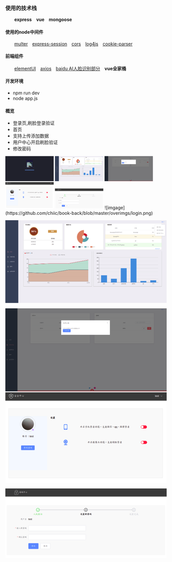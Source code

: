 ### 使用的技术栈
&ensp;&ensp;&ensp;&ensp;**express**&ensp;&ensp;**vue**&ensp;&ensp;**mongoose**
#### 使用的node中间件
&ensp;&ensp;&ensp;&ensp;[multer](https://github.com/expressjs/multer)&ensp;&ensp;[express-session](https://github.com/expressjs/session)&ensp;&ensp;[cors](https://github.com/expressjs/cors)&ensp;&ensp;[log4js](https://github.com/log4js-node/log4js-node)&ensp;&ensp;[cookie-parser](https://github.com/expressjs/cookie-parser)
#### 前端组件
&ensp;&ensp;&ensp;&ensp;[elementUI](http://element-cn.eleme.io)&ensp;&ensp;[axios](https://www.npmjs.com/package/axios)&ensp;&ensp;[baidu AI人脸识别部分](http://ai.baidu.com/tech/face)&ensp;&ensp;**vue全家桶**
#### 开发环境
* npm run dev
* node app.js
#### 概览
* 登录页,刷脸登录验证
* 首页
* 支持上传添加数据
* 用户中心开启刷脸验证
* 修改密码
<img src="https://github.com/chiic/book-back/blob/master/overimgs/login.png" width="30%" height="30%"/>
<img src="https://github.com/chiic/book-back/blob/master/overimgs/home.png" width="30%" height="30%"/>
<img src="https://github.com/chiic/book-back/blob/master/overimgs/upload.png" width="30%" height="30%"/>
<img src="https://github.com/chiic/book-back/blob/master/overimgs/user.png" width="30%" height="30%"/>
<img src="https://github.com/chiic/book-back/blob/master/overimgs/psd.png" width="30%" height="30%"/>
![imgage](https://github.com/chiic/book-back/blob/master/overimgs/login.png) 

![imgage](https://github.com/chiic/book-back/blob/master/overimgs/home.png)

![imgage](https://github.com/chiic/book-back/blob/master/overimgs/upload.png)
![imgage](https://github.com/chiic/book-back/blob/master/overimgs/user.png)

![imgage](https://github.com/chiic/book-back/blob/master/overimgs/psd.png)
